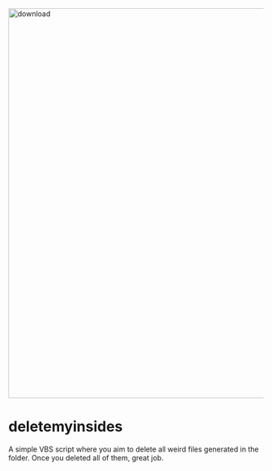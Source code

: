 
<img width="1536" height="768" alt="download" src="https://github.com/user-attachments/assets/d14b7c3b-12f1-4de2-b6a1-f11d2aa1ab8e" />

# deletemyinsides
A simple VBS script where you aim to delete all weird files generated in the folder. Once you deleted all of them, great job.
